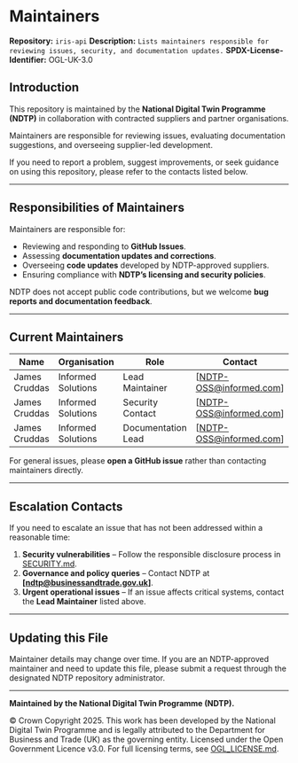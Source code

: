 # Maintainers

**Repository:** `iris-api`
**Description:** `Lists maintainers responsible for reviewing issues, security, and documentation updates.`
**SPDX-License-Identifier:** OGL-UK-3.0

## Introduction

This repository is maintained by the **National Digital Twin Programme (NDTP)** in collaboration with contracted suppliers and partner
organisations.

Maintainers are responsible for reviewing issues, evaluating documentation suggestions, and overseeing supplier-led development.

If you need to report a problem, suggest improvements, or seek guidance on using this repository, please refer to the contacts listed below.

---

## Responsibilities of Maintainers

Maintainers are responsible for:

- Reviewing and responding to **GitHub Issues**.
- Assessing **documentation updates and corrections**.
- Overseeing **code updates** developed by NDTP-approved suppliers.
- Ensuring compliance with **NDTP’s licensing and security policies**.

NDTP does not accept public code contributions, but we welcome **bug reports and documentation feedback**.

---

## Current Maintainers

| Name | Organisation | Role | Contact |
|------|-------------|------|---------|
| James Cruddas | Informed Solutions | Lead Maintainer | [NDTP-OSS@informed.com] |
| James Cruddas | Informed Solutions | Security Contact | [NDTP-OSS@informed.com] |
| James Cruddas | Informed Solutions | Documentation Lead | [NDTP-OSS@informed.com] |

For general issues, please **open a GitHub issue** rather than contacting maintainers directly.

---

## Escalation Contacts

If you need to escalate an issue that has not been addressed within a reasonable time:

1. **Security vulnerabilities** – Follow the responsible disclosure process in [SECURITY.md](SECURITY.md).
2. **Governance and policy queries** – Contact NDTP at **[ndtp@businessandtrade.gov.uk]**.
3. **Urgent operational issues** – If an issue affects critical systems, contact the **Lead Maintainer** listed above.

---

## Updating this File

Maintainer details may change over time. If you are an NDTP-approved maintainer and need to update this file, please submit a request
through the designated NDTP repository administrator.

---

**Maintained by the National Digital Twin Programme (NDTP).**

© Crown Copyright 2025. This work has been developed by the National Digital Twin Programme and is legally attributed to the Department for Business and Trade (UK) as the governing entity.
Licensed under the Open Government Licence v3.0.
For full licensing terms, see [OGL_LICENSE.md](OGL_LICENSE.md).
